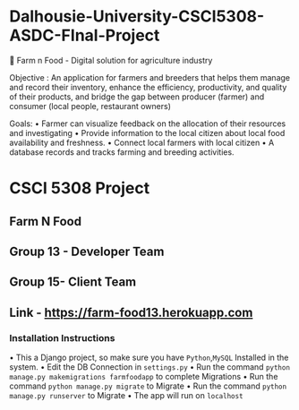 # Dalhousie-University-CSCI5308-ASDC-FInal-Project

🌾 Farm n Food - Digital solution for agriculture industry

Objective :
An application for farmers and breeders that helps them manage and record their inventory, enhance the efficiency, productivity, and quality of their products, and bridge the gap between producer (farmer) and consumer (local people, restaurant owners)

Goals:
• Farmer can visualize feedback on the allocation of their resources and investigating
• Provide information to the local citizen about local food availability and freshness.
• Connect local farmers with local citizen
• A database records and tracks farming and breeding activities.


# CSCI 5308 Project
## Farm N Food
## Group 13 - Developer Team
## Group 15- Client Team
## Link - https://farm-food13.herokuapp.com
### Installation Instructions

• This a Django project, so make sure you have `Python`,`MySQL` Installed in the system.
• Edit the DB Connection in `settings.py`
• Run the command `python manage.py makemigrations farmfoodapp` to complete Migrations
• Run the command `python manage.py migrate` to Migrate
• Run the command `python manage.py runserver` to Migrate
• The app will run on `localhost`